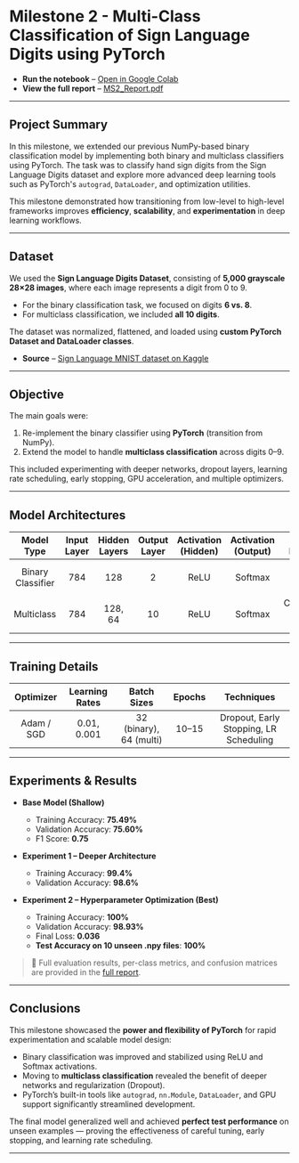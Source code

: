 # Milestone 2 - Multi-Class Classification of Sign Language Digits using PyTorch

- **Run the notebook** – [Open in Google Colab](https://colab.research.google.com/drive/1hpOeV_P6bLdP1T_GeFUPohMhuF9ZIEee)  
- **View the full report** – [MS2_Report.pdf](./MS2_Report.pdf)

---

## Project Summary
In this milestone, we extended our previous NumPy-based binary classification model by implementing both binary and multiclass classifiers using PyTorch. The task was to classify hand sign digits from the Sign Language Digits dataset and explore more advanced deep learning tools such as PyTorch's `autograd`, `DataLoader`, and optimization utilities.

This milestone demonstrated how transitioning from low-level to high-level frameworks improves **efficiency**, **scalability**, and **experimentation** in deep learning workflows.

---

## Dataset
We used the **Sign Language Digits Dataset**, consisting of **5,000 grayscale 28×28 images**, where each image represents a digit from 0 to 9.  
- For the binary classification task, we focused on digits **6 vs. 8**.  
- For multiclass classification, we included **all 10 digits**.

The dataset was normalized, flattened, and loaded using **custom PyTorch Dataset and DataLoader classes**.

- **Source** – [Sign Language MNIST dataset on Kaggle](https://www.kaggle.com/datasets/datamunge/sign-language-mnist)

---

## Objective
The main goals were:

1. Re-implement the binary classifier using **PyTorch** (transition from NumPy).
2. Extend the model to handle **multiclass classification** across digits 0–9.

This included experimenting with deeper networks, dropout layers, learning rate scheduling, early stopping, GPU acceleration, and multiple optimizers.

---

## Model Architectures

| Model Type        | Input Layer | Hidden Layers     | Output Layer | Activation (Hidden) | Activation (Output) | Loss Function             |
|:-----------------:|:-----------:|:-----------------:|:------------:|:-------------------:|:--------------------:|:--------------------------:|
| Binary Classifier | 784         | 128               | 2            | ReLU                | Softmax              | Binary Cross-Entropy       |
| Multiclass        | 784         | 128, 64           | 10           | ReLU                | Softmax              | Categorical Cross-Entropy  |

---

## Training Details

| Optimizer    | Learning Rates  | Batch Sizes     | Epochs    | Techniques                               |
|:------------:|:---------------:|:---------------:|:--------:|:----------------------------------------:|
| Adam / SGD   | 0.01, 0.001     | 32 (binary), 64 (multi) | 10–15    | Dropout, Early Stopping, LR Scheduling  |

---

## Experiments & Results

- **Base Model (Shallow)**  
  - Training Accuracy: **75.49%**  
  - Validation Accuracy: **75.60%**  
  - F1 Score: **0.75**

- **Experiment 1 – Deeper Architecture**  
  - Training Accuracy: **99.4%**  
  - Validation Accuracy: **98.6%**

- **Experiment 2 – Hyperparameter Optimization (Best)**  
  - Training Accuracy: **100%**  
  - Validation Accuracy: **98.93%**  
  - Final Loss: **0.036**  
  - **Test Accuracy on 10 unseen .npy files**: **100%**

> 🔎 Full evaluation results, per-class metrics, and confusion matrices are provided in the [full report](./MS2_Report.pdf).

---

## Conclusions

This milestone showcased the **power and flexibility of PyTorch** for rapid experimentation and scalable model design:
- Binary classification was improved and stabilized using ReLU and Softmax activations.
- Moving to **multiclass classification** revealed the benefit of deeper networks and regularization (Dropout).
- PyTorch’s built-in tools like `autograd`, `nn.Module`, `DataLoader`, and GPU support significantly streamlined development.

The final model generalized well and achieved **perfect test performance** on unseen examples — proving the effectiveness of careful tuning, early stopping, and learning rate scheduling.

---
